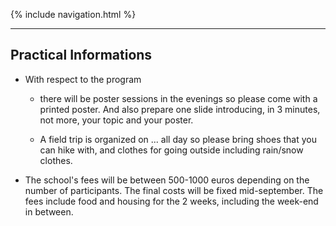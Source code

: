 {% include navigation.html %}

---

## Practical Informations

- With respect to the program

  - there will be poster sessions in the evenings so please come with a printed poster. And also prepare one slide  introducing, in 3 minutes, not more, your topic and your poster.

  - A field trip is organized on ... all day so please bring shoes that you can hike with, and clothes for going outside including rain/snow clothes.


- The school's fees will be between 500-1000 euros depending on the number of participants. The final costs will be fixed mid-september. The fees include food and housing for the 2 weeks, including the week-end in between.

